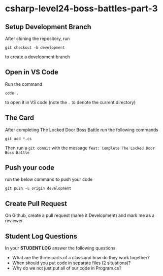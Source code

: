 # csharp-level24-boss-battles-part-3

## Setup Development Branch
After cloning the repository, run

```
git checkout -b development
```

to create a development branch

## Open in VS Code 

Run the command 

```
code .
```

to open it in VS code (note the `.` to denote the current directory)

## The Card

After completing The Locked Door Boss Battle run the following commands

```
git add *.cs
```


Then run a `git commit` with the message `feat: Complete The Locked Door Boss Battle`


## Push your code

run the below command to push your code

```
git push -u origin development
```

## Create Pull Request
On Github, create a pull request (name it Development) and mark me as a reviewer

## Student Log Questions

In your **STUDENT LOG** answer the following questions

- What are the three parts of a class and how do they work together?
- When should you put code in separate files (2 situations)?
- Why do we not just put all of our code in Program.cs? 


